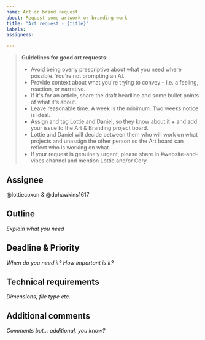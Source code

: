 ```yaml
---
name: Art or brand request
about: Request some artwork or branding work
title: "Art request - {title}"
labels: 
assignees: 

---
```


> **Guidelines for good art requests:**
> - Avoid being overly prescriptive about what you need where possible. You're not prompting an AI. 
> - Provide context about what you're trying to convey – i.e. a feeling, reaction, or narrative.
> - If it's for an article, share the draft headline and some bullet points of what it's about.
> - Leave reasonable time. A week is the minimum. Two weeks notice is ideal.
> - Assign and tag Lottie and Daniel, so they know about it + and add your issue to the Art & Branding project board.
> - Lottie and Daniel will decide between them who will work on what projects and unassign the other person so the Art board can reflect who is working on what. 
> - If your request is genuinely urgent, please share in #website-and-vibes channel and mention Lottie and/or Cory.

## Assignee
@lottiecoxon & @dphawkins1617

## Outline
_Explain what you need_

## Deadline & Priority
_When do you need it? How important is it?_

## Technical requirements
_Dimensions, file type etc._

## Additional comments
_Comments but... additional, you know?_
